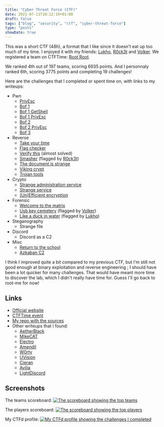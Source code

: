 ```yaml
---
title: "Cyber Threat Force (CTF)"
date: 2021-07-11T10:12:19+01:00
draft: false
tags: ["blog", "security", "ctf", "cyber-threat-force"]
type: "posts"
showDate: true
---
```


This was a short CTF (48h), a format that I like since it doesn't eat up too much of my time. I enjoyed it with my friends: [Lukho](https://twitter.com/lukhooo), [R0ck3t](https://ctftime.org/user/46515) and [Volker](https://twitter.com/volker_carstein). We registered a team on CTFTime: [Root Root](https://ctftime.org/team/157632).

We ranked 4th out of 197 teams, scoring 6935 points. And I personnaly ranked 6th, scoring 3775 points and completing 19 challenges!

Here are the challenges that I completed or spent time on, with links to my writeups:

- Pwn
	- [PrivEsc](/blog/writeup-cyber-threat-force-2021-pwn-privesc/)
	- [Bof 1](/blog/writeup-cyber-threat-force-2021-pwn-bof-1/)
	- [Bof 1 GetShell](/blog/writeup-cyber-threat-force-2021-pwn-bof-1/#level-2-getshell)
	- [Bof 1 PrivEsc](/blog/writeup-cyber-threat-force-2021-pwn-bof-1/#level-3-privesc)
	- [Bof 2](/blog/writeup-cyber-threat-force-2021-pwn-bof-2/)
	- [Bof 2 PrivEsc](/blog/writeup-cyber-threat-force-2021-pwn-bof-2/#level-2-privesc)
	- [Bof 3](/blog/writeup-cyber-threat-force-2021-pwn-bof-3/)
- Reverse
	- [Take your time](/blog/writeup-cyber-threat-force-2021-reverse-take-your-time/)
	- [Flag checker](/blog/writeup-cyber-threat-force-2021-reverse-flag-checker/)
	- [Verify this](/blog/writeup-cyber-threat-force-2021-reverse-verify-this/) (almost solved)
	- [Smasher](/blog/writeup-cyber-threat-force-2021-reverse-smasher/) (flagged by [R0ck3t](https://ctftime.org/user/46515))
	- [The document is strange](/blog/writeup-cyber-threat-force-2021-reverse-the-document-is-strange/)
	- [Viking crypt](/blog/writeup-cyber-threat-force-2021-reverse-viking-crypt/)
	- [Trojan tools](/blog/writeup-cyber-threat-force-2021-reverse-trojan-tools/)
- Crypto
	- [Strange administration service](/blog/writeup-cyber-threat-force-2021-crypto-strange-administration-service/)
	- [Strange service](/blog/writeup-cyber-threat-force-2021-crypto-strange-service/)
	- [(Un)Efficient encryption](/blog/writeup-cyber-threat-force-2021-crypto-unefficient-encryption/)
- Forensic
	- [Welcome to the matrix](/blog/writeup-cyber-threat-force-2021-forensic-welcome-to-the-matrix/)
	- [Usb key cemetery](/blog/writeup-cyber-threat-force-2021-forensic-usb-key-cemetery/) (flagged by [Volker](https://twitter.com/volker_carstein))
	- [Like a duck in water](/blog/writeup-cyber-threat-force-2021-forensic-like-a-duck-in-water/) (flagged by [Lukho](https://twitter.com/lukhooo))
- Steganography
	- Strange file
- Discord
	- Discord as a C2
- Misc
	- [Return to the school](/blog/writeup-cyber-threat-force-2021-misc-return-to-the-school/)
	- [Azkaban C2](/blog/writeup-cyber-threat-force-2021-misc-azkaban-c2/)

I think I improved quite a bit compared to my previous CTF, but I'm still not good enough at binary exploitation and reverse engineering ; I should have been a lot quicker for many challenges. That would have meant more time to discover the lab, which I didn't really have time for. Guess I'll go back to root-me for now!

## Links

- [Official website](https://cyberthreatforce-ctf.com/index.html)
- [CTFTime event](https://ctftime.org/event/1380)
- [My repo with the sources](https://github.com/vivescere/ctf)
- Other writeups that I found:
	- [AetherBlack](https://github.com/AetherBlack/CyberThreatForce2021)
	- [MikeCAT](https://qiita.com/mikecat_mixc/items/c8ce09f484b81480e5ae)
	- [Electro](https://hackmd.io/@Electro/CyberThreatForce-2021)
	- [Amendil](https://ctftime.org/writeup/29113)
	- [W0rty](https://github.com/W0rty/WU-CyberThreatForce/)
	- [UVision](https://hackmd.io/@ZIHK9sOKRKWawlEr3aTZYw/Byb0w5y6_)
	- [Cieran](https://github.com/cieran/writeups/tree/main/CyberThreatForceCTF)
	- [Avilia](https://hanasuru.medium.com/how-we-found-unintended-bypass-to-exploiting-entire-cyberthreatforce-discord-server-d93951b9efab)
	- [LightDiscord](https://gist.github.com/lightdiscord/d8b087c469b65f67f0762bfee2d48320)

## Screenshots

The teams scoreboard:
[![The scoreboard showing the top teams](/assets/cyber-threat-force/scoreboard-teams.png)](/assets/cyber-threat-force/scoreboard-teams.png)

The players scoreboard:
[![The scoreboard showing the top players](/assets/cyber-threat-force/scoreboard-individuals.png)](/assets/cyber-threat-force/scoreboard-individuals.png)

My CTFd profile:
[![My CTFd profile showing the challenges I completed](/assets/cyber-threat-force/profile.png)](/assets/cyber-threat-force/profile.png)
